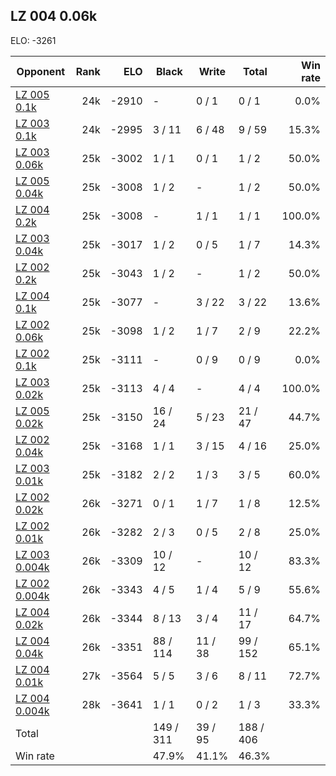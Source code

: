 ## LZ 004 0.06k ##

ELO: -3261

Opponent | Rank | ELO | Black | Write | Total | Win rate
---------|-----:|----:|-------|-------|-------|-------:
[LZ 005 0.1k](LZ%20005%200.1k.md) | 24k | -2910 | - | 0 / 1 | 0 / 1 | 0.0%
[LZ 003 0.1k](LZ%20003%200.1k.md) | 24k | -2995 | 3 / 11 | 6 / 48 | 9 / 59 | 15.3%
[LZ 003 0.06k](LZ%20003%200.06k.md) | 25k | -3002 | 1 / 1 | 0 / 1 | 1 / 2 | 50.0%
[LZ 005 0.04k](LZ%20005%200.04k.md) | 25k | -3008 | 1 / 2 | - | 1 / 2 | 50.0%
[LZ 004 0.2k](LZ%20004%200.2k.md) | 25k | -3008 | - | 1 / 1 | 1 / 1 | 100.0%
[LZ 003 0.04k](LZ%20003%200.04k.md) | 25k | -3017 | 1 / 2 | 0 / 5 | 1 / 7 | 14.3%
[LZ 002 0.2k](LZ%20002%200.2k.md) | 25k | -3043 | 1 / 2 | - | 1 / 2 | 50.0%
[LZ 004 0.1k](LZ%20004%200.1k.md) | 25k | -3077 | - | 3 / 22 | 3 / 22 | 13.6%
[LZ 002 0.06k](LZ%20002%200.06k.md) | 25k | -3098 | 1 / 2 | 1 / 7 | 2 / 9 | 22.2%
[LZ 002 0.1k](LZ%20002%200.1k.md) | 25k | -3111 | - | 0 / 9 | 0 / 9 | 0.0%
[LZ 003 0.02k](LZ%20003%200.02k.md) | 25k | -3113 | 4 / 4 | - | 4 / 4 | 100.0%
[LZ 005 0.02k](LZ%20005%200.02k.md) | 25k | -3150 | 16 / 24 | 5 / 23 | 21 / 47 | 44.7%
[LZ 002 0.04k](LZ%20002%200.04k.md) | 25k | -3168 | 1 / 1 | 3 / 15 | 4 / 16 | 25.0%
[LZ 003 0.01k](LZ%20003%200.01k.md) | 25k | -3182 | 2 / 2 | 1 / 3 | 3 / 5 | 60.0%
[LZ 002 0.02k](LZ%20002%200.02k.md) | 26k | -3271 | 0 / 1 | 1 / 7 | 1 / 8 | 12.5%
[LZ 002 0.01k](LZ%20002%200.01k.md) | 26k | -3282 | 2 / 3 | 0 / 5 | 2 / 8 | 25.0%
[LZ 003 0.004k](LZ%20003%200.004k.md) | 26k | -3309 | 10 / 12 | - | 10 / 12 | 83.3%
[LZ 002 0.004k](LZ%20002%200.004k.md) | 26k | -3343 | 4 / 5 | 1 / 4 | 5 / 9 | 55.6%
[LZ 004 0.02k](LZ%20004%200.02k.md) | 26k | -3344 | 8 / 13 | 3 / 4 | 11 / 17 | 64.7%
[LZ 004 0.04k](LZ%20004%200.04k.md) | 26k | -3351 | 88 / 114 | 11 / 38 | 99 / 152 | 65.1%
[LZ 004 0.01k](LZ%20004%200.01k.md) | 27k | -3564 | 5 / 5 | 3 / 6 | 8 / 11 | 72.7%
[LZ 004 0.004k](LZ%20004%200.004k.md) | 28k | -3641 | 1 / 1 | 0 / 2 | 1 / 3 | 33.3%
Total | | | 149 / 311 | 39 / 95 | 188 / 406 | 
Win rate| | | 47.9% | 41.1% | 46.3% | 
